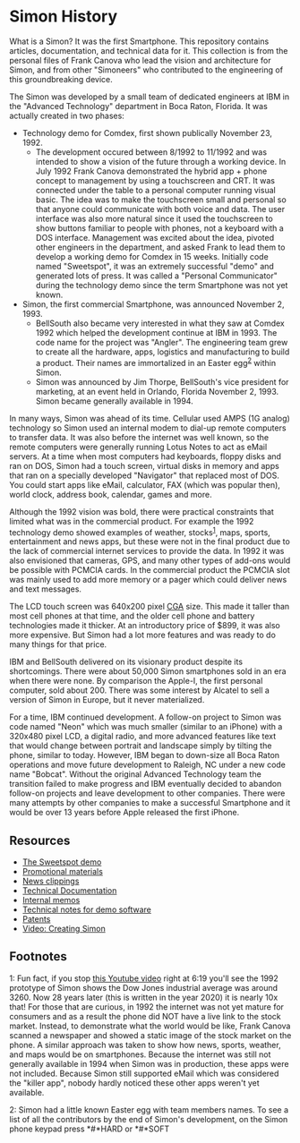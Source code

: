 # Simon History
What is a Simon? It was the first Smartphone. This repository contains articles, documentation, and technical data for it. This collection is from the personal files of Frank Canova who lead the vision and architecture for Simon, and from other "Simoneers" who contributed to the engineering of this groundbreaking device.

The Simon was developed by a small team of dedicated engineers at IBM in the "Advanced Technology" department in Boca Raton, Florida. It was actually created in two phases:
* Technology demo for Comdex, first shown publically November 23, 1992. 
  * The development occured between 8/1992 to 11/1992 and was intended to show a vision of the future through a working device. In July 1992 Frank Canova demonstrated the hybrid app + phone concept to management by using a touchscreen and CRT. It was connected under the table to a personal computer running visual basic. The idea was to make the touchscreen small and personal so that anyone could communicate with both voice and data. The user interface was also more natural since it used the touchscreen to show buttons familiar to people with phones, not a keyboard with a DOS interface. Management was excited about the idea, pivoted other engineers in the department, and asked Frank to lead them to develop a working demo for Comdex in 15 weeks. Initially code named "Sweetspot", it was an extremely successful "demo" and generated lots of press. It was called a "Personal Communicator" during the technology demo since the term Smartphone was not yet known.
* Simon, the first commercial Smartphone, was announced November 2, 1993.
  * BellSouth also became very interested in what they saw at Comdex 1992 which helped the development continue at IBM in 1993. The code name for the project was "Angler". The engineering team grew to create all the hardware, apps, logistics and manufacturing to build a product. Their names are immortalized in an Easter egg<sup>[2](#footnote2)</sup> within Simon.
  * Simon was announced by Jim Thorpe, BellSouth's vice president for marketing, at an event held in Orlando, Florida November 2, 1993. Simon became generally available in 1994.

In many ways, Simon was ahead of its time. Cellular used AMPS (1G analog) technology so Simon used an internal modem to dial-up remote computers to transfer data. It was also before the internet was well known, so the remote computers were generally running Lotus Notes to act as eMail servers. At a time when most computers had keyboards, floppy disks and ran on DOS, Simon had a touch screen, virtual disks in memory and apps that ran on a specially developed "Navigator" that replaced most of DOS. You could start apps like eMail, calculator, FAX (which was popular then), world clock, address book, calendar, games and more. 

Although the 1992 vision was bold, there were practical constraints that limited what was in the commercial product. For example the 1992 technology demo showed examples of weather, stocks<sup>[1](#footnote1)</sup>, maps, sports, entertainment and news apps, but these were not in the final product due to the lack of commercial internet services to provide the data. In 1992 it was also envisioned that cameras, GPS, and many other types of add-ons would be possible with PCMCIA cards. In the commercial product the PCMCIA slot was mainly used to add more memory or a pager which could deliver news and text messages.

The LCD touch screen was 640x200 pixel [CGA](https://en.wikipedia.org/wiki/Color_Graphics_Adapter) size. This made it taller than most cell phones at that time, and the older cell phone and battery technologies made it thicker. At an introductory price of $899, it was also more expensive. But Simon had a lot more features and was ready to do many things for that price.

IBM and BellSouth delivered on its visionary product despite its shortcomings. There were about 50,000 Simon smartphones sold in an era when there were none. By comparison the Apple-I, the first personal computer, sold about 200. There was some interest by Alcatel to sell a version of Simon in Europe, but it never materialized.

For a time, IBM continued development. A follow-on project to Simon was code named "Neon" which was much smaller (similar to an iPhone) with a 320x480 pixel LCD, a digital radio, and more advanced features like text that would change between portrait and landscape simply by tilting the phone, similar to today. However, IBM began to down-size all Boca Raton operations and move future development to Raleigh, NC under a new code name "Bobcat". Without the original Advanced Technology team the transition failed to make progress and IBM eventually decided to abandon follow-on projects and leave development to other companies.  There were many attempts by other companies to make a successful Smartphone and it would be over 13 years before Apple released the first iPhone.

## Resources
* [The Sweetspot demo](https://simoneer.github.io/history/Sweetspot%20Demo/)
* [Promotional materials](https://github.com/simoneer/history/tree/master/Promotional_materials)
* [News clippings](./News_clippings/README.md)
* [Technical Documentation](https://github.com/simoneer/history/tree/master/Technical_documents)
* [Internal memos](https://github.com/simoneer/history/tree/master/Internal%20Memos)
* [Technical notes for demo software](./PreComdexDemoSW/README.md)
* [Patents](./Technical_documents/Patents.md)
* [Video: Creating Simon](https://youtu.be/8lSVf8iXxrk)

## Footnotes
<a name="footnote1">1</a>: Fun fact, if you stop [this Youtube video](https://youtu.be/8lSVf8iXxrk?t=379) right at 6:19 you'll see the 1992 prototype of Simon shows the Dow Jones industrial average was around 3260. Now 28 years later (this is written in the year 2020) it is nearly 10x that! For those that are curious, in 1992 the internet was not yet mature for consumers and as a result the phone did NOT have a live link to the stock market. Instead, to demonstrate what the world would be like, Frank Canova scanned a newspaper and showed a static image of the stock market on the phone. A similar approach was taken to show how news, sports, weather, and maps would be on smartphones. Because the internet was still not generally available in 1994 when Simon was in production, these apps were not included. Because Simon still supported eMail which was considered the "killer app", nobody hardly noticed these other apps weren't yet available.

<a name="footnote2">2</a>: Simon had a little known Easter egg with team members names. To see a list of all the contributors by the end of Simon's development, on the Simon phone keypad press *#*HARD or *#*SOFT
